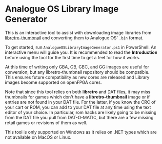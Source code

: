# Analogue OS Library Image Generator

This is an interactive tool to assist with downloading image libraries from
[libretro-thumbnail](https://github.com/libretro-thumbnails/libretro-thumbnails)
and converting them to Analogue OS' ``.bin`` format.

To get started, run `AnalogueOSLibraryImageGenerator.ps1` in PowerShell. An
interactive menu will guide you. It is recommended to read the **Introduction**
before using the tool for the first time to get a feel for how it works.

At this time of writing only GBA, GB, GBC, and GG images are useful for
conversion, but any libretro-thumbnail repository should be compatible.
This ensures future compatibility as new cores are released and Library
images become supported on openFPGA cores.

Note that since this tool relies on both **libretro** and DAT files, it may miss
thumbnails for games which don't have a **libretro-thumbnail** image or if entries
are not found in your DAT file. For the latter, if you know the CRC of your
cart or ROM, you can add to your DAT file at any time using the text editor of
your choice. In particular, rom hacks are likely going to be missing from
the DAT file you pull from DAT-O-MATIC, but there are a few missing retail games
or revisions of them as well. 

This tool is only supported on Windows as it relies on .NET types which are
not available on MacOS or Linux.
